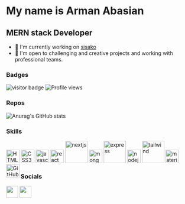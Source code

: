 My name is Arman Abasian
===============================

MERN stack Developer
-----------------------------

*   🚀  I'm currently working on [sisako](https://sisako2002.com)
*   🤝  I'm open to challenging and creative projects and working with professional teams.
### Badges
![visitor badge](https://visitor-badge.glitch.me/badge?page_id=Arman-Abbasian&left_color=red&right_color=green&left)
![Profile views](https://gpvc.arturio.dev/Arman-Abbasian)

### Repos
![Anurag's GitHub stats](https://github-readme-stats.vercel.app/api?username=Arman-Abbasian&theme=blueberry&show_icons=true)
                  
### Skills
<p align="left">
  <img src="https://cdn.jsdelivr.net/gh/devicons/devicon/icons/html5/html5-original.svg" width="36"  alt="HTML5" />
  <img src="https://cdn.jsdelivr.net/gh/devicons/devicon/icons/css3/css3-original.svg" width="36"  alt="CSS3" />
  <img src="https://cdn.jsdelivr.net/gh/devicons/devicon/icons/javascript/javascript-original.svg" width="36" alt="javascript" />
  <img src="https://cdn.jsdelivr.net/gh/devicons/devicon/icons/react/react-original.svg" width="36"   alt="react" />
  <img src="https://upload.wikimedia.org/wikipedia/commons/thumb/8/8e/Nextjs-logo.svg/1280px-Nextjs-logo.svg.png" width="60" alt="nextjs" />
  <img src="https://cdn.jsdelivr.net/gh/devicons/devicon/icons/mongodb/mongodb-original.svg" width="36" alt="mongodb" />
  <img src="https://upload.wikimedia.org/wikipedia/commons/6/64/Expressjs.png" width="60" alt="express" />
  <img src="https://cdn.jsdelivr.net/gh/devicons/devicon/icons/nodejs/nodejs-original.svg" width="36" alt="nodejs" />
  <img src="https://w7.pngwing.com/pngs/106/519/png-transparent-tailwind-css-hd-logo.png" width="60" alt="tailwind" />
  <img src="https://mui.com/static/logo.png" width="36" alt="materialui" />
  <img align="left" alt="GitHub" width="36px" src="https://user-images.githubusercontent.com/3369400/139447912-e0f43f33-6d9f-45f8-be46-2df5bbc91289.png">
  
</p>
                    
### Socials
                  
<p align="left">
  <a href="https://www.linkedin.com/in/armanabasian" target="_blank" rel="noreferrer" style="margin-right: '100px'; dispaly:'block';"><img src="https://raw.githubusercontent.com/danielcranney/readme-generator/main/public/icons/socials/linkedin.svg" width="32" /></a>
   <a href="mailto:abasian.arman@gmail.com" target="_blank" rel="noreferrer"><img src="https://upload.wikimedia.org/wikipedia/commons/thumb/7/7e/Gmail_icon_%282020%29.svg/1024px-Gmail_icon_%282020%29.svg.png" width="32" /></a>
 
